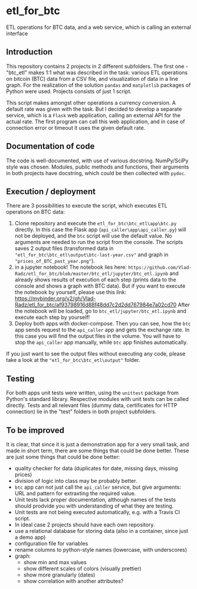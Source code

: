 # etl_for_btc
ETL operations for BTC data, and a web service, which is calling an external interface

## Introduction
This repository contains 2 projects in 2 different subfolders. The first one - "btc_etl" makes 1:1 what was described in the task: 
various ETL operations on bitcoin (BTC) data from a CSV file, and visualization of data in a line graph. For the realization of the solution `pandas` and `matplotlib` packages of Python were used. Projects consists of just 1 script.

This script makes amongst other operations a currency conversion. A default rate was given with the task. But I decided to develop a separate service, which is a `Flask` web application, calling an external API for the actual rate. The first program can call this web application, and in case of connection error or timeout it uses the given default rate.

## Documentation of code 
The code is well-documented, with use of various docstring. NumPy/SciPy style was chosen. Modules, public methods and functions, their arguments in both projects have docstring, which could be then collected with `pydoc`. 

## Execution / deployment
There are 3 possibilities to execute the script, which executes ETL operations on BTC data: 

1. Clone repository and execute the `etl_for_btc\btc_etl\app\btc.py` directly. In this case the Flask app (`api_caller\app\api_caller.py`) will not be deployed, and the `btc` script will use the default value. No arguments are needed to run the script from the console. The scripts saves 2 output files (transformed data in `"etl_for_btc\btc_etl\output\btc-last-year.csv"` and graph in `"prices_of_BTC_past_year.png"`).
2. in a jupyter notebook! The notebook lies here: `https://github.com/Vlad-Radz/etl_for_btc/blob/master/btc_etl/jupyter/btc_etl.ipynb` and already shows results of execution of each step (prints data to the console and shows a graph with BTC data). But if you want to execute the notebook by yourself, please use this link: https://mybinder.org/v2/gh/Vlad-Radz/etl_for_btc/af93798916d88f48dd7c2d2dd767984e7a02cd70 After the notebook will be loaded, go to `btc_etl/jupyter/btc_etl.ipynb` and execute each step by yourself!
3. Deploy both apps with docker-compose. Then you can see, how the `btc` app sends request to the `api_caller` app and gets the exchange rate. In this case you will find the output files in the volume. You will have to stop the `api_caller` app manually, while `btc` app finishes automatically.

If you just want to see the output files without executing any code, please take a look at the `"etl_for_btc\btc_etl\output"` folder.

## Testing
For both apps unit tests were written, using the `unittest` package from Python's standard library. Respective modules with unit tests can be called directly. Tests and all relevant files (dummy data, certificates for HTTP connection) lie in the "test" folders in both project subfolders. 

## To be improved 
It is clear, that since it is just a demonstration app for a very small task, and made in short term, there are some things that could be done better. These are just some things that could be done better: 
- quality checker for data (duplicates for date, missing days, missing prices)
- division of logic into class may be probably better.
- `btc` app can not just call the `api_caller` service, but give arguments: URL and pattern for extraxting the required value.
- Unit tests lack proper documentation, although names of the tests should prodvide you with understanding of what they are testing.
- Unit tests are not being executed automatically, e.g. with a Travis CI script.
- In ideal case 2 projects should have each own repository. 
- use a relational database for storing data (also in a container, since just a demo app)
- configuration file for variables 
- rename columns to python-style names (lowercase, with underscores)
- graph: 
  - show min and max values
  - show different scales of colors (visually prettier)
  - show more granularly (dates)
  - show correlation with another attributes?
